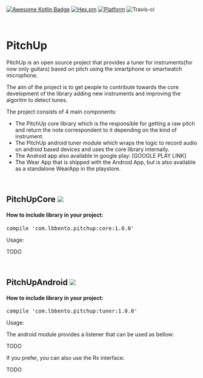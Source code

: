 [![Awesome Kotlin Badge](https://kotlin.link/awesome-kotlin.svg)](https://github.com/KotlinBy/awesome-kotlin)
[![Hex.pm](https://img.shields.io/hexpm/l/plug.svg)](http://www.apache.org/licenses/LICENSE-2.0)
[![Platform](https://img.shields.io/badge/platform-android-green.svg)](http://developer.android.com/index.html)
![Travis-ci](https://travis-ci.org/skyguydaa7/pitchup.svg)
<p>&nbsp;</p>
<h1>PitchUp</h1>
<p>PitchUp is an open source project that provides a tuner for instruments(for now only guitars) based on pitch using the smartphone or smartwatch microphone.</p>
<p>The aim of the project is to get people to contribute towards the core development of the library adding new instruments and improving the algoritm to detect tunes.&nbsp;</p>
<p>The project consists of 4 main components:</p>
<ul>
<li>The PitchUp core library which is the responsible for getting a raw pitch and return the note correspondent to it depending on the kind of instrument.</li>
<li>The PitchUp android tuner module which wraps the logic to record audio on android based devices and uses the core library internally.&nbsp;</li>
<li>The Android app also available in google play: [GOOGLE PLAY LINK]</li>
<li>The Wear App that is shipped with the Android App, but is also available as a standalone WearApp in the playstore.&nbsp;</li>
</ul>
<p>&nbsp;</p>
<h2><strong>PitchUpCore</strong>       <a href='https://bintray.com/lbbento/pitchup/core/_latestVersion'><img src='https://api.bintray.com/packages/lbbento/pitchup/core/images/download.svg'></a></h2>
<h4>How to include library in your project:</h4>
<div class="highlight highlight-source-groovy"><pre>compile <span class="pl-s"><span class="pl-pds">'</span>com.lbbento.pitchup:core:1.0.0<span class="pl-pds">'</span></span></pre></div>
<p>Usage:</p>
<p>TODO</p>
<p>&nbsp;</p>
<h2>PitchUpAndroid       <a href='https://bintray.com/lbbento/pitchup/tuner/_latestVersion'><img src='https://api.bintray.com/packages/lbbento/pitchup/tuner/images/download.svg'></a></h2>
<h4>How to include library in your project:</h4>
<div class="highlight highlight-source-groovy"><pre>compile <span class="pl-s"><span class="pl-pds">'</span>com.lbbento.pitchup:tuner:1.0.0<span class="pl-pds">'</span></span></pre></div>
<p>Usage:</p>
<p>The android module provides a listener that can be used as bellow:</p>
<p>TODO</p>
<p>If you prefer, you can also use the Rx interface:</p>
<p>TODO</p>
<p>&nbsp;</p>
<p>&nbsp;</p>
<p>&nbsp;</p>
